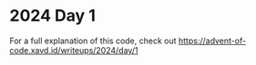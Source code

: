 # 2024 Day 1

For a full explanation of this code, check out https://advent-of-code.xavd.id/writeups/2024/day/1